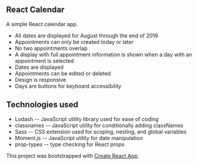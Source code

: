 ## React Calendar
A simple React calendar app.

- All dates are displayed for August through the end of 2019
- Appointments can only be created today or later
- No two appointments overlap
- A display with full appointment information is shown when a day with an appointment is selected
- Dates are displayed
- Appointments can be edited or deleted
- Design is responsive
- Days are buttons for keyboard accessibility

## Technologies used
- Lodash -- JavaScript utility library used for ease of coding
- classnames -- JavaScript utility for conditionally adding classNames
- Sass -- CSS extension used for scoping, nesting, and global variables
- Moment.js -- JavaScript utility for date manipulation
- prop-types -- type checking for React props


This project was bootstrapped with [Create React App](https://github.com/facebook/create-react-app).